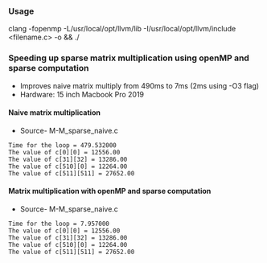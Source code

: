 ### Usage
 clang -fopenmp -L/usr/local/opt/llvm/lib -I/usr/local/opt/llvm/include <filename.c> -o <output> && ./<output>

### Speeding up sparse matrix multiplication using openMP and sparse computation
* Improves naive matrix multiply from 490ms to 7ms (2ms using -O3 flag)
* Hardware: 15 inch Macbook Pro 2019

#### Naive matrix multiplication
* Source- M-M_sparse_naive.c
```
Time for the loop = 479.532000
The value of c[0][0] = 12556.00
The value of c[31][32] = 13286.00
The value of c[510][0] = 12264.00
The value of c[511][511] = 27652.00
```

#### Matrix multiplication with openMP and sparse computation
* Source- M-M_sparse_naive.c
```
Time for the loop = 7.957000
The value of c[0][0] = 12556.00
The value of c[31][32] = 13286.00
The value of c[510][0] = 12264.00
The value of c[511][511] = 27652.00
```
